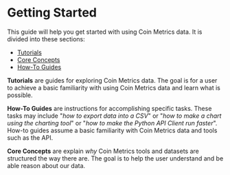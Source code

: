 # Getting Started

This guide will help you get started with using Coin Metrics data. It is divided into these sections:

* [Tutorials](tutorials/tutorials.md)
* [Core Concepts](core-concepts/core-concepts.md)
* [How-To Guides](how-to-guides/how-to-guides.md)

**Tutorials** are guides for exploring Coin Metrics data. The goal is for a user to achieve a basic familiarity with using Coin Metrics data and learn what is possible.

**How-To Guides** are instructions for accomplishing specific tasks. These tasks may include "_how to export data into a CSV_" or "_how to make a chart using the charting tool_" or "_how to make the Python API Client run faster_". How-to guides assume a basic familiarity with Coin Metrics data and tools such as the API.

**Core Concepts** are explain _why_ Coin Metrics tools and datasets are structured the way there are. The goal is to help the user understand and be able reason about our data.
